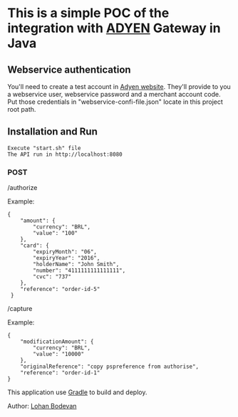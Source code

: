 # This is a simple POC of the integration with [ADYEN](https://www.adyen.com) Gateway in Java

## Webservice authentication
You'll need to create a test account in [Adyen website](https://www.adyen.com/home/discover/test-account-signup#form).
They'll provide to you a webservice user, webservice password and a merchant account code.
Put those credentials in "webservice-confi-file.json" locate in this project root path.

## Installation and Run
```
Execute "start.sh" file
The API run in http://localhost:8080
```

### POST
/authorize

Example:
```
{
    "amount": {
        "currency": "BRL",
        "value": "100"
    },
    "card": {
        "expiryMonth": "06",
        "expiryYear": "2016",
        "holderName": "John Smith",
        "number": "4111111111111111",
        "cvc": "737"
    },
    "reference": "order-id-5"
 }
 ```
/capture

Example:
```
{
    "modificationAmount": {
        "currency": "BRL",
        "value": "10000"
    },
    "originalReference": "copy pspreference from authorise",
    "reference": "order-id-1"
}
```

This application use [Gradle](https://www.gradle.org) to build and deploy.

Author: [Lohan Bodevan](mailto:lohan.bodevan@gmail.com)
